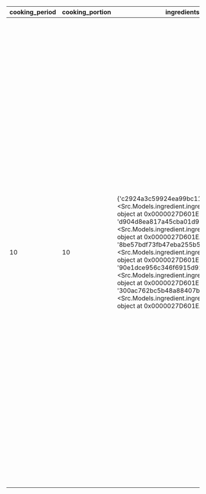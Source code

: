 | cooking_period | cooking_portion | ingredients | instructions | name | unique_code |
| --- | --- | --- | --- | --- | --- |
| 10 | 10 | {'c2924a3c59924ea99bc119ba587453c9': <Src.Models.ingredient.ingredient_model object at 0x0000027D601EBA30>, 'd904d8ea817a45cba01d9baae4bc3155': <Src.Models.ingredient.ingredient_model object at 0x0000027D601EAF50>, '8be57bdf73fb47eba255b54506e62589': <Src.Models.ingredient.ingredient_model object at 0x0000027D601EB1C0>, '90e1dce956c346f6915d9136d5af510e': <Src.Models.ingredient.ingredient_model object at 0x0000027D601EB4F0>, '300ac762bc5b48a88407b4b2a6986726': <Src.Models.ingredient.ingredient_model object at 0x0000027D601EA2F0>} | ['Подготовьте необходимые продукты. Из данного количества у меня получилось 8 штук диаметром около 10 см.', 'Масло положите в сотейник с толстым дном. Растопите его на маленьком огне на плите, на водяной бане либо в микроволновке.', 'Добавьте в теплое масло сахар. Перемешайте венчиком до полного растворения сахара. От тепла сахар довольно быстро растает.', 'Добавьте в масло яйцо. Предварительно все-таки проверьте масло, не горячее ли оно, иначе яйцо может свариться. Перемешайте яйцо с маслом до однородности.', 'Всыпьте муку, добавьте ванилин.', 'Перемешайте массу венчиком до состояния гладкого однородного теста.', 'Разогрейте вафельницу по инструкции к ней. У меня очень старая, еще советских времен электровафельница. Она может и не очень красивая, но печет замечательно!', 'Пеките вафли несколько минут до золотистого цвета. Осторожно откройте вафельницу, она очень горячая! Снимите вафлю лопаткой. Горячая она очень мягкая, как блинчик.'] | Вафли хрустящие в вафельнице | 923c7b256a394666bda1f9d9fbcb1e48 |
